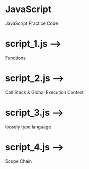 # JavaScript

JavaScript Practice Code

# script_1.js -->

Functions

# script_2.js -->

Call Stack & Global Execution Context

# script_3.js -->

loosely type language

# script_4.js -->

Scope Chain
